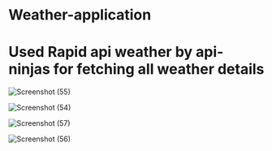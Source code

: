 # Weather-application

# Used Rapid api weather by api-ninjas for fetching all weather details

![Screenshot (55)](https://user-images.githubusercontent.com/104264099/209181100-332e0bd0-6d73-455d-9741-e21f57df7cc7.png)


![Screenshot (54)](https://user-images.githubusercontent.com/104264099/209182051-3283c164-5bf6-4a2f-a490-35af33cdbdea.png)


![Screenshot (57)](https://user-images.githubusercontent.com/104264099/209181451-3ca4bb06-3a90-41ba-9aa0-12a3a4b7961e.png)


![Screenshot (56)](https://user-images.githubusercontent.com/104264099/209181551-5f930dff-55ce-44f2-bb91-5d8f2874456a.png)
